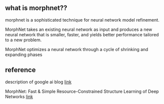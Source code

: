 ## what is morphnet??

morphnet is a sophisticated technique for neural network model refinement.  

MorphNet takes an existing neural network as input and produces a new neural network that is smaller, faster, and yields better performance tailored to a new problem.  

MorphNet optimizes a neural network through a cycle of shrinking and expanding phases




## reference
description of google ai blog [link](https://ai.googleblog.com/2019/04/morphnet-towards-faster-and-smaller.html)

MorphNet: Fast & Simple Resource-Constrained Structure Learning of Deep Networks [link](https://arxiv.org/pdf/1711.06798.pdf)
